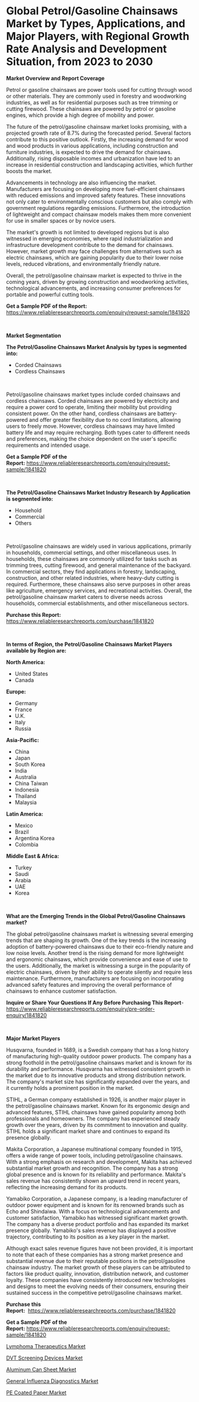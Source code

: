 <p><h1>Global Petrol/Gasoline Chainsaws Market by Types, Applications, and Major Players, with Regional Growth Rate Analysis and Development Situation, from 2023 to 2030</h1></p><p><strong>Market Overview and Report Coverage</strong></p>
<p><p>Petrol or gasoline chainsaws are power tools used for cutting through wood or other materials. They are commonly used in forestry and woodworking industries, as well as for residential purposes such as tree trimming or cutting firewood. These chainsaws are powered by petrol or gasoline engines, which provide a high degree of mobility and power.</p><p>The future of the petrol/gasoline chainsaw market looks promising, with a projected growth rate of 8.7% during the forecasted period. Several factors contribute to this positive outlook. Firstly, the increasing demand for wood and wood products in various applications, including construction and furniture industries, is expected to drive the demand for chainsaws. Additionally, rising disposable incomes and urbanization have led to an increase in residential construction and landscaping activities, which further boosts the market.</p><p>Advancements in technology are also influencing the market. Manufacturers are focusing on developing more fuel-efficient chainsaws with reduced emissions and improved safety features. These innovations not only cater to environmentally conscious customers but also comply with government regulations regarding emissions. Furthermore, the introduction of lightweight and compact chainsaw models makes them more convenient for use in smaller spaces or by novice users.</p><p>The market's growth is not limited to developed regions but is also witnessed in emerging economies, where rapid industrialization and infrastructure development contribute to the demand for chainsaws. However, market growth may face challenges from alternatives such as electric chainsaws, which are gaining popularity due to their lower noise levels, reduced vibrations, and environmentally friendly nature.</p><p>Overall, the petrol/gasoline chainsaw market is expected to thrive in the coming years, driven by growing construction and woodworking activities, technological advancements, and increasing consumer preferences for portable and powerful cutting tools.</p></p>
<p><strong>Get a Sample PDF of the Report:</strong> <a href="https://www.reliableresearchreports.com/enquiry/request-sample/1841820">https://www.reliableresearchreports.com/enquiry/request-sample/1841820</a></p>
<p>&nbsp;</p>
<p><strong>Market Segmentation</strong></p>
<p><strong>The Petrol/Gasoline Chainsaws Market Analysis by types is segmented into:</strong></p>
<p><ul><li>Corded Chainsaws</li><li>Cordless Chainsaws</li></ul></p>
<p>&nbsp;</p>
<p><p>Petrol/gasoline chainsaws market types include corded chainsaws and cordless chainsaws. Corded chainsaws are powered by electricity and require a power cord to operate, limiting their mobility but providing consistent power. On the other hand, cordless chainsaws are battery-powered and offer greater flexibility due to no cord limitations, allowing users to freely move. However, cordless chainsaws may have limited battery life and may require recharging. Both types cater to different needs and preferences, making the choice dependent on the user's specific requirements and intended usage.</p></p>
<p><strong>Get a Sample PDF of the Report:</strong>&nbsp;<a href="https://www.reliableresearchreports.com/enquiry/request-sample/1841820">https://www.reliableresearchreports.com/enquiry/request-sample/1841820</a></p>
<p>&nbsp;</p>
<p><strong>The Petrol/Gasoline Chainsaws Market Industry Research by Application is segmented into:</strong></p>
<p><ul><li>Household</li><li>Commercial</li><li>Others</li></ul></p>
<p>&nbsp;</p>
<p><p>Petrol/gasoline chainsaws are widely used in various applications, primarily in households, commercial settings, and other miscellaneous uses. In households, these chainsaws are commonly utilized for tasks such as trimming trees, cutting firewood, and general maintenance of the backyard. In commercial sectors, they find applications in forestry, landscaping, construction, and other related industries, where heavy-duty cutting is required. Furthermore, these chainsaws also serve purposes in other areas like agriculture, emergency services, and recreational activities. Overall, the petrol/gasoline chainsaw market caters to diverse needs across households, commercial establishments, and other miscellaneous sectors.</p></p>
<p><strong>Purchase this Report:</strong>&nbsp; <a href="https://www.reliableresearchreports.com/purchase/1841820">https://www.reliableresearchreports.com/purchase/1841820</a></p>
<p>&nbsp;</p>
<p><strong>In terms of Region, the Petrol/Gasoline Chainsaws Market Players available by Region are:</strong></p>
<p>
    <p> <strong> North America: </strong>
        <ul>
            <li>United States</li>
            <li>Canada</li>
        </ul>
        </p> 
    <p> <strong> Europe: </strong>
        <ul>
            <li>Germany</li>
            <li>France</li>
            <li>U.K.</li>
            <li>Italy</li>
            <li>Russia</li>
        </ul>
        </p> 
    <p> <strong> Asia-Pacific: </strong>
        <ul>
            <li>China</li>
            <li>Japan</li>
            <li>South Korea</li>
            <li>India</li>
            <li>Australia</li>
            <li>China Taiwan</li>
            <li>Indonesia</li>
            <li>Thailand</li>
            <li>Malaysia</li>
        </ul>
        </p> 
    <p> <strong> Latin America: </strong>
        <ul>
            <li>Mexico</li>
            <li>Brazil</li>
            <li>Argentina Korea</li>
            <li>Colombia</li>
        </ul>
        </p> 
    <p> <strong> Middle East & Africa: </strong>
        <ul>
            <li>Turkey</li>
            <li>Saudi</li>
            <li>Arabia</li>
            <li>UAE</li>
            <li>Korea</li>
        </ul>
    </p>
    </p>
<p>&nbsp;</p>
<p><strong>What are the Emerging Trends in the Global Petrol/Gasoline Chainsaws market?</strong></p>
<p><p>The global petrol/gasoline chainsaws market is witnessing several emerging trends that are shaping its growth. One of the key trends is the increasing adoption of battery-powered chainsaws due to their eco-friendly nature and low noise levels. Another trend is the rising demand for more lightweight and ergonomic chainsaws, which provide convenience and ease of use to the users. Additionally, the market is witnessing a surge in the popularity of electric chainsaws, driven by their ability to operate silently and require less maintenance. Furthermore, manufacturers are focusing on incorporating advanced safety features and improving the overall performance of chainsaws to enhance customer satisfaction.</p></p>
<p><strong>Inquire or Share Your Questions If Any Before Purchasing This Report</strong>- <a href="https://www.reliableresearchreports.com/enquiry/pre-order-enquiry/1841820">https://www.reliableresearchreports.com/enquiry/pre-order-enquiry/1841820</a></p>
<p>&nbsp;</p>
<p><strong>Major Market Players</strong></p>
<p><p>Husqvarna, founded in 1689, is a Swedish company that has a long history of manufacturing high-quality outdoor power products. The company has a strong foothold in the petrol/gasoline chainsaws market and is known for its durability and performance. Husqvarna has witnessed consistent growth in the market due to its innovative products and strong distribution network. The company's market size has significantly expanded over the years, and it currently holds a prominent position in the market.</p><p>STIHL, a German company established in 1926, is another major player in the petrol/gasoline chainsaws market. Known for its ergonomic design and advanced features, STIHL chainsaws have gained popularity among both professionals and homeowners. The company has experienced steady growth over the years, driven by its commitment to innovation and quality. STIHL holds a significant market share and continues to expand its presence globally.</p><p>Makita Corporation, a Japanese multinational company founded in 1915, offers a wide range of power tools, including petrol/gasoline chainsaws. With a strong emphasis on research and development, Makita has achieved substantial market growth and recognition. The company has a strong global presence and is known for its reliability and performance. Makita's sales revenue has consistently shown an upward trend in recent years, reflecting the increasing demand for its products.</p><p>Yamabiko Corporation, a Japanese company, is a leading manufacturer of outdoor power equipment and is known for its renowned brands such as Echo and Shindaiwa. With a focus on technological advancements and customer satisfaction, Yamabiko has witnessed significant market growth. The company has a diverse product portfolio and has expanded its market presence globally. Yamabiko's sales revenue has displayed a positive trajectory, contributing to its position as a key player in the market.</p><p>Although exact sales revenue figures have not been provided, it is important to note that each of these companies has a strong market presence and substantial revenue due to their reputable positions in the petrol/gasoline chainsaw industry. The market growth of these players can be attributed to factors like product quality, innovation, distribution network, and customer loyalty. These companies have consistently introduced new technologies and designs to meet the evolving needs of their consumers, ensuring their sustained success in the competitive petrol/gasoline chainsaws market.</p></p>
<p><strong>Purchase this Report:</strong>&nbsp;&nbsp;<a href="https://www.reliableresearchreports.com/purchase/1841820">https://www.reliableresearchreports.com/purchase/1841820</a></p>
<p></p>
<p><strong>Get a Sample PDF of the Report:</strong>&nbsp;<a href="https://www.reliableresearchreports.com/enquiry/request-sample/1841820">https://www.reliableresearchreports.com/enquiry/request-sample/1841820</a></p>
<p><p><a href="https://www.linkedin.com/pulse/lymphoma-therapeutics-market-size-share-amp-trends-analysis/">Lymphoma Therapeutics Market</a></p><p><a href="https://www.linkedin.com/pulse/dvt-screening-devices-market-size-2023-2030-global-industrial-nmcse/">DVT Screening Devices Market</a></p><p><a href="https://medium.com/@taniawisozk2023/aluminum-can-sheet-market-trends-forecast-and-competitive-analysis-to-2030-d52480c64ba1">Aluminum Can Sheet Market</a></p><p><a href="https://www.linkedin.com/pulse/general-influenza-diagnostics-market-challenges-opportunities/">General Influenza Diagnostics Market</a></p><p><a href="https://medium.com/@jackybrekke/pe-coated-paper-market-furnishes-information-on-market-share-market-trends-and-market-growth-a5b4121adabc">PE Coated Paper Market</a></p></p>
